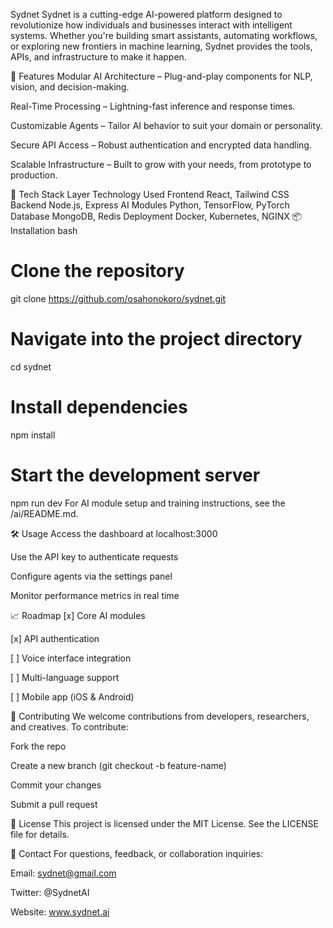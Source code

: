Sydnet
Sydnet is a cutting-edge AI-powered platform designed to revolutionize how individuals and businesses interact with intelligent systems. Whether you're building smart assistants, automating workflows, or exploring new frontiers in machine learning, Sydnet provides the tools, APIs, and infrastructure to make it happen.

🚀 Features
Modular AI Architecture – Plug-and-play components for NLP, vision, and decision-making.

Real-Time Processing – Lightning-fast inference and response times.

Customizable Agents – Tailor AI behavior to suit your domain or personality.

Secure API Access – Robust authentication and encrypted data handling.

Scalable Infrastructure – Built to grow with your needs, from prototype to production.

🧠 Tech Stack
Layer	Technology Used
Frontend	React, Tailwind CSS
Backend	Node.js, Express
AI Modules	Python, TensorFlow, PyTorch
Database	MongoDB, Redis
Deployment	Docker, Kubernetes, NGINX
📦 Installation
bash
# Clone the repository
git clone https://github.com/osahonokoro/sydnet.git

# Navigate into the project directory
cd sydnet

# Install dependencies
npm install

# Start the development server
npm run dev
For AI module setup and training instructions, see the /ai/README.md.

🛠️ Usage
Access the dashboard at localhost:3000

Use the API key to authenticate requests

Configure agents via the settings panel

Monitor performance metrics in real time

📈 Roadmap
[x] Core AI modules

[x] API authentication

[ ] Voice interface integration

[ ] Multi-language support

[ ] Mobile app (iOS & Android)

🤝 Contributing
We welcome contributions from developers, researchers, and creatives. To contribute:

Fork the repo

Create a new branch (git checkout -b feature-name)

Commit your changes

Submit a pull request

📄 License
This project is licensed under the MIT License. See the LICENSE file for details.

💬 Contact
For questions, feedback, or collaboration inquiries:

Email: sydnet@gmail.com

Twitter: @SydnetAI

Website: www.sydnet.ai
